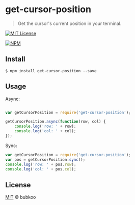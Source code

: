 # get-cursor-position

> Get the cursor's current position in your terminal.
 
[![MIT License](https://img.shields.io/badge/license-MIT_License-green.svg?style=flat-square)](https://github.com/bubkoo/get-cursor-position/blob/master/LICENSE)
 
[![NPM](https://nodei.co/npm/get-cursor-position.png)](https://nodei.co/npm/get-cursor-position/)
 

## Install

```
$ npm install get-cursor-position --save
```

## Usage

Async:

```js

var getCursorPosition = require('get-cursor-position');

getCursorPosition.async(function(row, col) {
    console.log('row: ' + row);
    console.log('col: ' + col);
});

```

Sync:

```js
var getCursorPosition = require('get-cursor-position');
var pos = getCursorPosition.sync();
console.log('row: ' + pos.row);
console.log('col: ' + pos.col);
```


## License

[MIT](https://github.com/bubkoo/get-cursor-position/blob/master/LICENSE) © bubkoo

